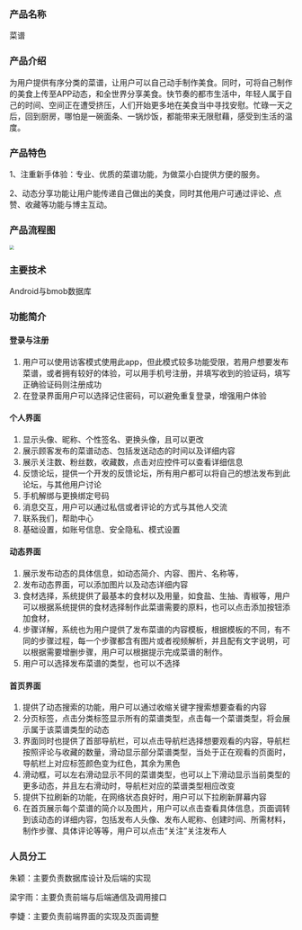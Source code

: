 ### 产品名称

菜谱

### 产品介绍

为用户提供有序分类的菜谱，让用户可以自己动手制作美食。同时，可将自己制作的美食上传至APP动态，和全世界分享美食。快节奏的都市生活中，年轻人属于自己的时间、空间正在遭受挤压，人们开始更多地在美食当中寻找安慰。忙碌一天之后，回到厨房，哪怕是一碗面条、一锅炒饭，都能带来无限慰藉，感受到生活的温度。

### 产品特色

1、注重新手体验：专业、优质的菜谱功能，为做菜小白提供方便的服务。

2、动态分享功能让用户能传递自己做出的美食，同时其他用户可通过评论、点赞、收藏等功能与博主互动。

### 产品流程图

<img src="D:\菜谱\images\introduction.png" style="zoom:50%"/>

### 主要技术

Android与bmob数据库

### 功能简介

#### 登录与注册

1. 用户可以使用访客模式使用此app，但此模式较多功能受限，若用户想要发布菜谱，或者拥有较好的体验，可以用手机号注册，并填写收到的验证码，填写正确验证码则注册成功
2. 在登录界面用户可以选择记住密码，可以避免重复登录，增强用户体验

#### 个人界面

1. 显示头像、昵称、个性签名、更换头像，且可以更改
2. 展示顾客发布的菜谱动态、包括发送动态的时间以及详细内容
3. 展示关注数、粉丝数，收藏数，点击对应控件可以查看详细信息
4. 反馈论坛，提供一个开发的反馈论坛，所有用户都可以将自己的想法发布到此论坛，与其他用户讨论
5. 手机解绑与更换绑定号码
6. 消息交互，用户可以通过私信或者评论的方式与其他人交流
7. 联系我们，帮助中心
8. 基础设置，如账号信息、安全隐私、模式设置

#### 动态界面

1. 展示发布动态的具体信息，如动态简介、内容、图片、名称等，
2. 发布动态界面，可以添加图片以及动态详细内容
3. 食材选择，系统提供了最基本的食材以及用量，如食盐、生抽、青椒等，用户可以根据系统提供的食材选择制作此菜谱需要的原料，也可以点击添加按钮添加食材，
4. 步骤详解，系统也为用户提供了发布菜谱的内容模板，根据模板的不同，有不同的步骤过程，每一个步骤都含有图片或者视频解析，并且配有文字说明，可以根据需要增删步骤，用户可以根据提示完成菜谱的制作。
5. 用户可以选择发布菜谱的类型，也可以不选择

#### 首页界面

1. 提供了动态搜索的功能，用户可以通过收缩关键字搜索想要查看的内容
2. 分页标签，点击分类标签显示所有的菜谱类型，点击每一个菜谱类型，将会展示属于该菜谱类型的动态
3. 界面同时也提供了首部导航栏，可以点击导航栏选择想要观看的内容，导航栏按照评论与收藏的数量，滑动显示部分菜谱类型，当处于正在观看的页面时，导航栏上对应标签颜色变为红色，其余为黑色
4. 滑动框，可以左右滑动显示不同的菜谱类型，也可以上下滑动显示当前类型的更多动态，并且左右滑动时，导航栏对应的菜谱类型相应改变
5. 提供下拉刷新的功能，在网络状态良好时，用户可以下拉刷新屏幕内容
6. 在首页展示每个菜谱的简介以及图片，用户可以点击查看具体信息，页面调转到该动态的详细内容，包括发布人头像、发布人昵称、创建时间、所需材料，制作步骤、具体评论等等，用户可以点击“关注”关注发布人

### 人员分工

朱颖：主要负责数据库设计及后端的实现

梁宇雨：主要负责前端与后端通信及调用接口

李婕：主要负责前端界面的实现及页面调整